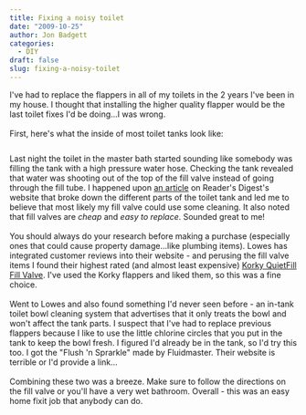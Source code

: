 ```yaml
---
title: Fixing a noisy toilet
date: "2009-10-25"
author: Jon Badgett
categories:
  - DIY
draft: false
slug: fixing-a-noisy-toilet
---
```


I've had to replace the flappers in all of my toilets in the 2 years I've been
in my house. I thought that installing the higher quality flapper would be the
last toilet fixes I'd be doing...I was wrong.<br /><br />First, here's what the
inside of most toilet tanks look
like:<br /><a onblur="try {parent.deselectBloggerImageGracefully();} catch(e) {}" href="http://3.bp.blogspot.com/_D1O7K_QiCIk/SuSUw9utgCI/AAAAAAAAA-E/gDVplkPOFFs/s1600-h/toiletTankDiagram.jpg"><img style="margin: 0px auto 10px; display: block; text-align: center; cursor: pointer;" src="http://3.bp.blogspot.com/_D1O7K_QiCIk/SuSUw9utgCI/AAAAAAAAA-E/gDVplkPOFFs/s320/toiletTankDiagram.jpg" alt="" id="BLOGGER_PHOTO_ID_5396601822421811234" border="0" /></a><br />Last
night the toilet in the master bath started sounding like somebody was filling
the tank with a high pressure water hose. Checking the tank revealed that water
was shooting out of the top of the fill valve instead of going through the fill
tube. I happened upon
<a href="http://www.rd.com/content/openContent.do;jsessionid=2A9D1EF905EE2381983A667045A7B2E9.app5_rd1?friendlyPath=/17646/article17646.html&amp;contentId=17646">an
article</a> on Reader's Digest's website that broke down the different parts of
the toilet tank and led me to believe that most likely my fill valve could use
some cleaning. It also noted that fill valves are
<span style="font-style: italic;">cheap</span> and
<span style="font-style: italic;">easy to replace</span>. Sounded great to
me!<br /><br />You should always do your research before making a purchase
(especially ones that could cause property damage...like plumbing items). Lowes
has integrated customer reviews into their website - and perusing the fill valve
items I found their highest rated (and almost least expensive)
<a href="http://korky.com/FillValve528.html">Korky QuietFill Fill Valve</a>.
I've used the Korky flappers and liked them, so this was a fine
choice.<br /><br />Went to Lowes and also found something I'd never seen
before - an in-tank toilet bowl cleaning system that advertises that it only
treats the bowl and won't affect the tank parts. I suspect that I've had to
replace previous flappers because I like to use the little chlorine circles that
you put in the tank to keep the bowl fresh. I figured I'd already be in the
tank, so I'd try this too. I got the "Flush 'n Sprarkle" made by Fluidmaster.
Their website is terrible or I'd provide a link...<br /><br />Combining these
two was a breeze. Make sure to follow the directions on the fill valve or you'll
have a very wet bathroom. Overall - this was an easy home fixit job that anybody
can do.
